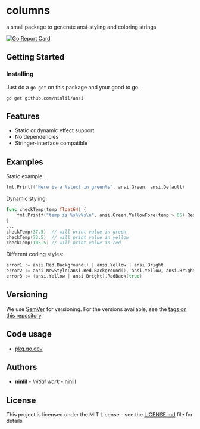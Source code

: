 # columns

a small package to generate ansi-styling and coloring strings

[![Go Report Card](https://goreportcard.com/badge/github.com/ninlil/ansi)](https://goreportcard.com/report/github.com/ninlil/ansi)

## Getting Started

### Installing

Just do a `go get` on this package and your good to go.
```
go get github.com/ninlil/ansi
```

## Features

* Static or dynamic effect support
* No dependencies
* Stringer-interface compatible

## Examples

Static example:
```go
fmt.Printf("Here is a %stext in green%s", ansi.Green, ansi.Default)
```

Dynamic styling:
```go
func checkTemp(temp float64) {
	fmt.Printf("temp is %s%v%s\n", ansi.Green.YellowFore(temp > 65).RedFore(temp > 100), temp, ansi.Default)
}
...
checkTemp(37.5)  // will print value in green
checkTemp(73.5)  // will print value in yellow
checkTemp(105.5) // will print value in red
```

Different coding styles:
```go
error1 := ansi.Red.Background() | ansi.Yellow | ansi.Bright
error2 := ansi.NewStyle(ansi.Red.Background(), ansi.Yellow, ansi.Bright)
error3 := (ansi.Yellow | ansi.Bright).RedBack(true)
```

## Versioning

We use [SemVer](http://semver.org/) for versioning. For the versions available, see the [tags on this repository](https://github.com/ninlil/columns/tags). 

## Code usage

* [pkg.go.dev](https://pkg.go.dev/github.com/ninlil/ansi)

## Authors

* **ninlil** - *Initial work* - [ninlil](https://github.com/ninlil)

## License

This project is licensed under the MIT License - see the [LICENSE.md](LICENSE.md) file for details
